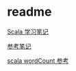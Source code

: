 # readme

[ Scala 学习笔记 ](http://nummy-demo.readthedocs.io/zh_CN/latest/)

[参考笔记](https://www.jianshu.com/p/41dc2a0b3c10)

[scala wordCount 参考](https://blog.csdn.net/qq_31780525/article/details/79036728)

<!--
create time: 2018-03-08 20:03:09
Author: Alfred

This file is created by Marboo<http://marboo.io> template file $MARBOO_HOME/.media/starts/default.md
本文件由 Marboo<http://marboo.io> 模板文件 $MARBOO_HOME/.media/starts/default.md 创建
-->

